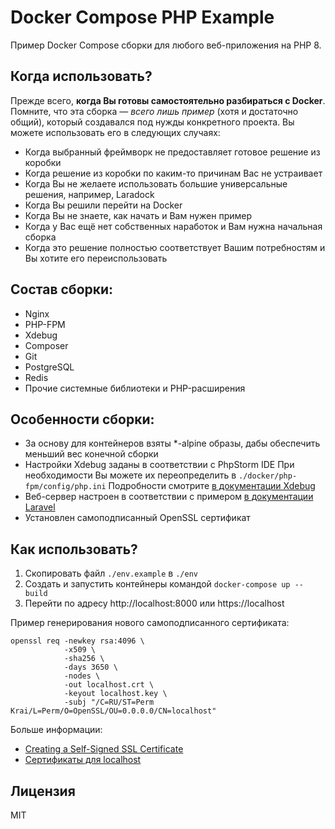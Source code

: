 # Docker Compose PHP Example
Пример Docker Compose сборки для любого веб-приложения на PHP 8.

## Когда использовать?
Прежде всего, **когда Вы готовы самостоятельно разбираться с Docker**.
Помните, что эта сборка — *всего лишь пример* (хотя и достаточно общий),
который создавался под нужды конкретного проекта. Вы можете использовать его в следующих случаях:

- Когда выбранный фреймворк не предоставляет готовое решение из коробки
- Когда решение из коробки по каким-то причинам Вас не устраивает
- Когда Вы не желаете использовать большие универсальные решения, например, Laradock
- Когда Вы решили перейти на Docker
- Когда Вы не знаете, как начать и Вам нужен пример
- Когда у Вас ещё нет собственных наработок и Вам нужна начальная сборка
- Когда это решение полностью соответствует Вашим потребностям и Вы хотите его переиспользовать

## Состав сборки:
- Nginx
- PHP-FPM
- Xdebug
- Composer
- Git
- PostgreSQL
- Redis
- Прочие системные библиотеки и PHP-расширения

## Особенности сборки:
- За основу для контейнеров взяты *-alpine образы, дабы обеспечить меньший вес конечной сборки
- Настройки Xdebug заданы в соответствии с PhpStorm IDE
  При необходимости Вы можете их переопределить в `./docker/php-fpm/config/php.ini`
  Подробности смотрите [в документации Xdebug](https://xdebug.org/docs/all_settings)
- Веб-сервер настроен в соответствии с примером [в документации Laravel](https://laravel.com/docs/8.x/deployment#nginx)
- Установлен самоподписанный OpenSSL сертификат

## Как использовать?
1. Скопировать файл `./env.example` в `./env`
2. Создать и запустить контейнеры командой `docker-compose up --build`
3. Перейти по адресу http://localhost:8000 или https://localhost

Пример генерирования нового самоподписанного сертификата:

```
openssl req -newkey rsa:4096 \
            -x509 \
            -sha256 \
            -days 3650 \
            -nodes \
            -out localhost.crt \
            -keyout localhost.key \
            -subj "/C=RU/ST=Perm Krai/L=Perm/O=OpenSSL/OU=0.0.0.0/CN=localhost"
```

Больше информации:
- [Creating a Self-Signed SSL Certificate](https://linuxize.com/post/creating-a-self-signed-ssl-certificate/)
- [Сертификаты для localhost](https://letsencrypt.org/ru/docs/certificates-for-localhost/)

## Лицензия
MIT
